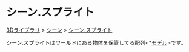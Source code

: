 # シーン.スプライト

[3Dライブラリ](/lib/3d/3d) > [シーン](/lib/3d/scene) > [シーン.スプライト](/lib/3d/sprites)

シーン.スプライトはワールドにある物体を保管してる配列<*[モデル](/lib/3d/model)>です。

